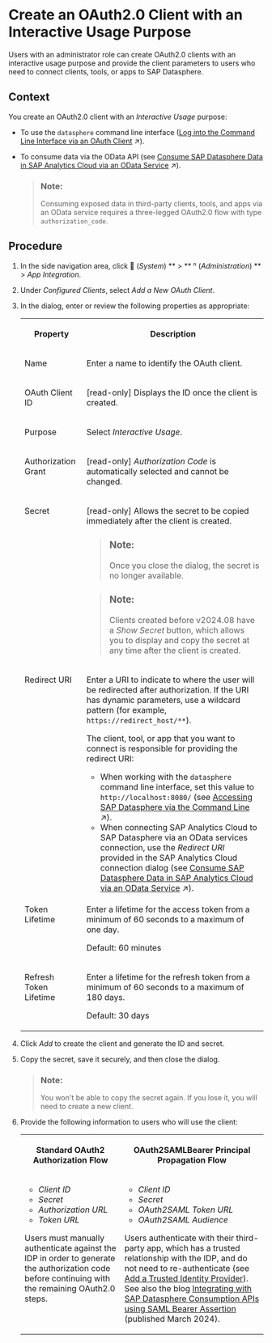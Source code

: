 <!-- loiodb71f7e867ca46889dc1ae33b1f75f19 -->

<link rel="stylesheet" type="text/css" href="../css/sap-icons.css"/>

# Create an OAuth2.0 Client with an Interactive Usage Purpose

Users with an administrator role can create OAuth2.0 clients with an interactive usage purpose and provide the client parameters to users who need to connect clients, tools, or apps to SAP Datasphere.



## Context

You create an OAuth2.0 client with an *Interactive Usage* purpose:

-   To use the `datasphere` command line interface \([Log into the Command Line Interface via an OAuth Client](https://help.sap.com/viewer/9b8363ae47c347de9a027c0e5567a37a/DEV_CURRENT/en-US/eb7228a171a842fa84e48c899d48c970.html "If an administrator has created an OAuth client (with Purpose set to Interactive Usage) for datasphere command line interface users to log into, there are several methods for accessing it.") :arrow_upper_right:\).
-   To consume data via the OData API \(see [Consume SAP Datasphere Data in SAP Analytics Cloud via an OData Service](https://help.sap.com/viewer/43509d67b8b84e66a30851e832f66911/cloud/en-US/9de2c660fd3b4db2b89ad25e584e8857.html "You can create an import data connection in SAP Analytics Cloud to consume data from an asset exposed via the SAP Datasphere OData API and consume it in an SAP Analytics Cloud model.") :arrow_upper_right:\).

    > ### Note:  
    > Consuming exposed data in third-party clients, tools, and apps via an OData service requires a three-legged OAuth2.0 flow with type `authorization_code`.




## Procedure

1.  In the side navigation area, click <span class="FPA-icons-V3"></span> \(*System*\) ** \> ** <span class="Belize-icons"></span> \(*Administration*\) ** \> *App Integration*.

2.  Under *Configured Clients*, select *Add a New OAuth Client*.

3.  In the dialog, enter or review the following properties as appropriate:


    <table>
    <tr>
    <th valign="top">

    Property
    
    </th>
    <th valign="top">

    Description
    
    </th>
    </tr>
    <tr>
    <td valign="top">
    
    Name
    
    </td>
    <td valign="top">
    
    Enter a name to identify the OAuth client.
    
    </td>
    </tr>
    <tr>
    <td valign="top">
    
    OAuth Client ID
    
    </td>
    <td valign="top">
    
    \[read-only\] Displays the ID once the client is created.
    
    </td>
    </tr>
    <tr>
    <td valign="top">
    
    Purpose
    
    </td>
    <td valign="top">
    
    Select *Interactive Usage*.
    
    </td>
    </tr>
    <tr>
    <td valign="top">
    
    Authorization Grant
    
    </td>
    <td valign="top">
    
    \[read-only\] *Authorization Code* is automatically selected and cannot be changed.
    
    </td>
    </tr>
    <tr>
    <td valign="top">
    
    Secret
    
    </td>
    <td valign="top">
    
    \[read-only\] Allows the secret to be copied immediately after the client is created.

    > ### Note:  
    > Once you close the dialog, the secret is no longer available.

    > ### Note:  
    > Clients created before v2024.08 have a *Show Secret* button, which allows you to display and copy the secret at any time after the client is created.


    
    </td>
    </tr>
    <tr>
    <td valign="top">
    
    Redirect URI
    
    </td>
    <td valign="top">
    
    Enter a URI to indicate to where the user will be redirected after authorization. If the URI has dynamic parameters, use a wildcard pattern \(for example, `https://redirect_host/**`\).

    The client, tool, or app that you want to connect is responsible for providing the redirect URI:

    -   When working with the `datasphere` command line interface, set this value to `http://localhost:8080/` \(see [Accessing SAP Datasphere via the Command Line](https://help.sap.com/viewer/9b8363ae47c347de9a027c0e5567a37a/DEV_CURRENT/en-US/3f9a42ccde6b4b6aba121e2aab79c36d.html "Many of the features available to SAP Datasphere users can also be accessed via the command line.") :arrow_upper_right:\).
    -   When connecting SAP Analytics Cloud to SAP Datasphere via an OData services connection, use the *Redirect URl* provided in the SAP Analytics Cloud connection dialog \(see [Consume SAP Datasphere Data in SAP Analytics Cloud via an OData Service](https://help.sap.com/viewer/43509d67b8b84e66a30851e832f66911/cloud/en-US/9de2c660fd3b4db2b89ad25e584e8857.html "You can create an import data connection in SAP Analytics Cloud to consume data from an asset exposed via the SAP Datasphere OData API and consume it in an SAP Analytics Cloud model.") :arrow_upper_right:\).


    
    </td>
    </tr>
    <tr>
    <td valign="top">
    
    Token Lifetime
    
    </td>
    <td valign="top">
    
    Enter a lifetime for the access token from a minimum of 60 seconds to a maximum of one day.

    Default: 60 minutes
    
    </td>
    </tr>
    <tr>
    <td valign="top">
    
    Refresh Token Lifetime
    
    </td>
    <td valign="top">
    
    Enter a lifetime for the refresh token from a minimum of 60 seconds to a maximum of 180 days.

    Default: 30 days
    
    </td>
    </tr>
    </table>
    
4.  Click *Add* to create the client and generate the ID and secret.

5.  Copy the secret, save it securely, and then close the dialog.

    > ### Note:  
    > You won't be able to copy the secret again. If you lose it, you will need to create a new client.

6.  Provide the following information to users who will use the client:


    <table>
    <tr>
    <th valign="top">

    Standard OAuth2 Authorization Flow
    
    </th>
    <th valign="top">

    OAuth2SAMLBearer Principal Propagation Flow
    
    </th>
    </tr>
    <tr>
    <td valign="top">
    
    -   *Client ID*
    -   *Secret*
    -   *Authorization URL*
    -   *Token URL*

    Users must manually authenticate against the IDP in order to generate the authorization code before continuing with the remaining OAuth2.0 steps.
    
    </td>
    <td valign="top">
    
    -   *Client ID*
    -   *Secret*
    -   *OAuth2SAML Token URL*
    -   *OAuth2SAML Audience*

    Users authenticate with their third-party app, which has a trusted relationship with the IDP, and do not need to re-authenticate \(see [Add a Trusted Identity Provider](add-a-trusted-identity-provider-ea0688a.md)\). See also the blog [Integrating with SAP Datasphere Consumption APIs using SAML Bearer Assertion](https://community.sap.com/t5/technology-blogs-by-sap/integrating-with-sap-datasphere-consumption-apis-using-saml-bearer/ba-p/13647905) \(published March 2024\).
    
    </td>
    </tr>
    </table>
    

